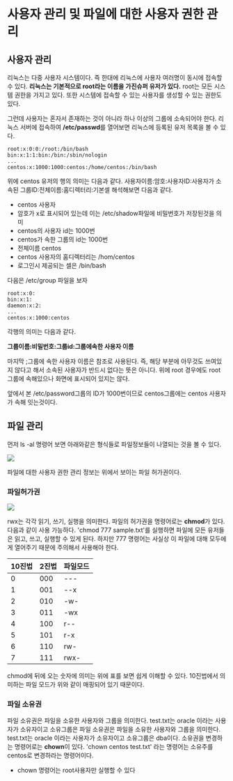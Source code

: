 # 사용자 관리 및 파일에 대한 사용자 권한 관리

## 사용자 관리
리눅스는 다중 사용자 시스템이다. 즉 한대에 리눅스에 사용자 여러명이 동시에 접속할 수 있다. **리눅스는 기본적으로 root라는 이름을 가진슈퍼 유저가 있다.**  root는 모든 시스템 권한을 가지고 있다. 또한 시스템에 접속할 수 있는 사용자를 생성할 수 있는 권한도 있다.


그런데 사용자는 혼자서 존재하는 것이 아니라 하나 이상의 그룹에 소속되어야 한다. 리눅스 서버에 접속하여 **/etc/passwd**를 열어보면 리눅스에 등록된 유저 목록을 볼 수 있다.

```
root:x:0:0:/root:/bin/bash
bin:x:1:1:bin:/bin:/sbin/nologin
...
centos:x:1000:1000:centos:/home/centos:/bin/bash
```
위에 centos 유저의 행의 의미는 다음과 같다.
사용자이름:암호:사용자ID:사용자가 소속된 그룹ID:전체이름:홈디렉터리:기본셀
해석해보면 다음과 같다.

* centos 사용자
* 암호가 x로 표시되어 있는데 이는 /etc/shadow파일에 비밀번호가 저장된것을 의미
* centos의 사용자 id는 1000번
* centos가 속한 그룹의 id는 1000번
* 전체이름 centos
* centos 사용자의 홈디렉터리는 /hom/centos
* 로그인시 제공되는 셀은 /bin/bash

다음은 /etc/group 파일을 보자

```
root:x:0:
bin:x:1:
daemon:x:2:
...
centos:x:1000:centos
```
각행의 의미는 다음과 같다.

**그룹이름:비밀번호:그룹id:그룹에속한 사용자 이름**

마지막 ;그룹에 속한 사용자 이름은 참조로 사용된다. 즉, 해당 부분에 아무것도 쓰여있지 않다고 해서 소속된 사용자가 반드시 없다는 뜻은 아니다. 위에 root 경우에도 root 그룹에 속해있으나 화면에 표시되어 있지는 않다.

앞에서 본 /etc/password그룹의 ID가 1000번이므로 centos그룹에는 centos 사용자가 속해 잇는것이다. 


## 파일 관리

먼저 ls -al 명령어 보면 아래와같은 형식들로 파일정보들이 나열되는 것을 볼 수 있다.

![](https://i.imgur.com/mw9y4e6.png)

파일에 대한 사용자 권한 관리 정보는 위에서 보이는 파일 허가권이다. 

### 파일허가권

![](https://i.imgur.com/YmY1CzV.png)

rwx는 각각 읽기, 쓰기, 실행을 의미한다. 파일의 허가권을 명령어로는 **chmod**가 있다. 다음과 같이 사용 가능하다. 'chmod 777 sample.txt'를 실행하면 파일에 모든 유저들은 읽고, 쓰고, 실행할 수 있게 된다. 하지만 777 명령어는 사실상 이 파일에 대해 모두에게 열어주기 때문에 주의해서 사용해야 한다.

10진법 | 2진법 | 파일모드
-----|-----|-----
0    | 000 | ---
1    | 001 | --x
2    | 010 | -w-
3    | 011 | -wx
4    | 100 | r--
5    | 101 | r-x
6    | 110 | rw-
7    | 111 | rwx-


chmod에 뒤에 오는 숫자에 의미는 위에 표를 보면 쉽게 이해할 수 있다. 10진법에서 의미하는 파일 모드가 위와 같이 매핑되어 있기 때문이다.

### 파일 소유권
파일 소유권은 파일을 소유한 사용자와 그룹을 의미한다. test.txt는 oracle 이라는 사용자가 소유자이고 소유그룹은 
파일 소유권은 파일을 소유한 사용자와 그룹을 의미한다. test.txt는 oracle 이라는 사용자가 소유자이고 소유그룹은 dba이다. 소유권을 변경하는 명령어로는 **chown**이 있다. 'chown centos test.txt' 라는 명령어는 소유주를 centos로 변경하라는 명령어이다.
* chown 명령어는 root사용자만 실행할 수 있다